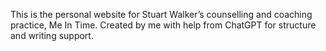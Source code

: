 This is the personal website for Stuart Walker’s counselling and coaching practice, Me In Time.
Created by me with help from ChatGPT for structure and writing support.
